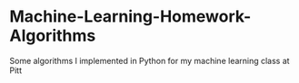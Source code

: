 Machine-Learning-Homework-Algorithms
====================================

Some algorithms I implemented in Python for my machine learning class at Pitt
